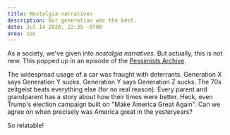 ```yaml
---
title: Nostalgia narratives
description: Our generation was the best.
date: Jul 14 2020, 22:35 -0700
area: soc
---
```


As a society, we've given into _nostalgia narratives_. But actually, this is not
new. This popped up in an episode of the [Pessimists Archive](/kb/podcasts).

The widespread usage of a car was fraught with deterrants. Generation X says
Generation Y sucks. Generation Y says Generation Z sucks. The 70s zeitgeist
beats everything else (for no real reason). Every parent and grandparent has a
story about how their times were better. Heck, even Trump's election campaign
built on "Make America Great Again". Can we agree on when precisely was America
great in the yesteryears?

So relatable!

